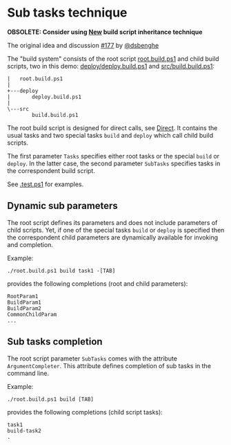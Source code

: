 ﻿# Sub tasks technique

**OBSOLETE: Consider using [New](../New) build script inheritance technique**

The original idea and discussion [#177](https://github.com/nightroman/Invoke-Build/issues/177)
by [@dsbenghe](https://github.com/dsbenghe)

The "build system" consists of the root script [root.build.ps1](root.build.ps1)
and child build scripts, two in this demo:
[deploy/deploy.build.ps1](deploy/deploy.build.ps1) and [src/build.build.ps1](src/build.build.ps1):

```
|   root.build.ps1
|
+---deploy
|       deploy.build.ps1
|
\---src
        build.build.ps1
```

The root build script is designed for direct calls, see [Direct](../../Direct).
It contains the usual tasks and two special tasks `build` and `deploy` which call child build scripts.

The first parameter `Tasks` specifies either root tasks or the special `build` or `deploy`.
In the latter case, the second parameter `SubTasks` specifies tasks in the correspondent build script.

See [.test.ps1](.test.ps1) for examples.

## Dynamic sub parameters

The root script defines its parameters and does not include parameters of child scripts.
Yet, if one of the special tasks `build` or `deploy` is specified then the correspondent
child parameters are dynamically available for invoking and completion.

Example:

    ./root.build.ps1 build task1 -[TAB]

provides the following completions (root and child parameters):

    RootParam1
    BuildParam1
    BuildParam2
    CommonChildParam
    ...

## Sub tasks completion

The root script parameter `SubTasks` comes with the attribute `ArgumentCompleter`.
This attribute defines completion of sub tasks in the command line.

Example:

    ./root.build.ps1 build [TAB]

provides the following completions (child script tasks):

    task1
    build-task2
    .
